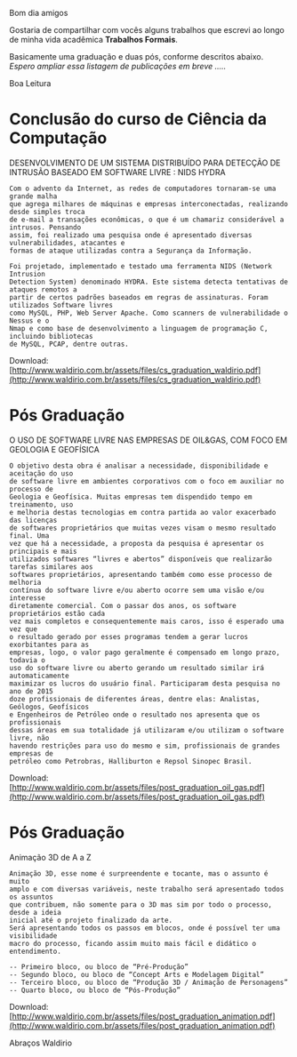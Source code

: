 Bom dia amigos

Gostaria de compartilhar com vocês alguns trabalhos que escrevi ao longo de minha vida acadêmica **Trabalhos Formais**.

Basicamente uma graduação e duas pós, conforme descritos abaixo. *Espero ampliar essa listagem de publicações em breve .....*

Boa Leitura

# Conclusão do curso de Ciência da Computação
DESENVOLVIMENTO DE UM SISTEMA DISTRIBUÍDO PARA DETECÇÃO DE INTRUSÃO BASEADO EM SOFTWARE LIVRE : NIDS HYDRA
```
Com o advento da Internet, as redes de computadores tornaram-se uma grande malha
que agrega milhares de máquinas e empresas interconectadas, realizando desde simples troca
de e-mail a transações econômicas, o que é um chamariz considerável a intrusos. Pensando
assim, foi realizado uma pesquisa onde é apresentado diversas vulnerabilidades, atacantes e
formas de ataque utilizadas contra a Segurança da Informação.

Foi projetado, implementado e testado uma ferramenta NIDS (Network Intrusion
Detection System) denominado HYDRA. Este sistema detecta tentativas de ataques remotos a
partir de certos padrões baseados em regras de assinaturas. Foram utilizados Software livres
como MySQL, PHP, Web Server Apache. Como scanners de vulnerabilidade o Nessus e o
Nmap e como base de desenvolvimento a linguagem de programação C, incluindo bibliotecas
de MySQL, PCAP, dentre outras.
```
Download: [http://www.waldirio.com.br/assets/files/cs_graduation_waldirio.pdf](http://www.waldirio.com.br/assets/files/cs_graduation_waldirio.pdf)



# Pós Graduação
O USO DE SOFTWARE LIVRE NAS EMPRESAS DE OIL&GAS, COM FOCO EM GEOLOGIA E GEOFÍSICA
```
O objetivo desta obra é analisar a necessidade, disponibilidade e aceitação do uso
de software livre em ambientes corporativos com o foco em auxiliar no processo de
Geologia e Geofísica. Muitas empresas tem dispendido tempo em treinamento, uso
e melhoria destas tecnologias em contra partida ao valor exacerbado das licenças
de softwares proprietários que muitas vezes visam o mesmo resultado final. Uma
vez que há a necessidade, a proposta da pesquisa é apresentar os principais e mais
utilizados softwares “livres e abertos” disponíveis que realizarão tarefas similares aos
softwares proprietários, apresentando também como esse processo de melhoria
contínua do software livre e/ou aberto ocorre sem uma visão e/ou interesse
diretamente comercial. Com o passar dos anos, os software proprietários estão cada
vez mais completos e consequentemente mais caros, isso é esperado uma vez que
o resultado gerado por esses programas tendem a gerar lucros exorbitantes para as
empresas, logo, o valor pago geralmente é compensado em longo prazo, todavia o
uso do software livre ou aberto gerando um resultado similar irá automaticamente
maximizar os lucros do usuário final. Participaram desta pesquisa no ano de 2015
doze profissionais de diferentes áreas, dentre elas: Analistas, Geólogos, Geofísicos
e Engenheiros de Petróleo onde o resultado nos apresenta que os profissionais
dessas áreas em sua totalidade já utilizaram e/ou utilizam o software livre, não
havendo restrições para uso do mesmo e sim, profissionais de grandes empresas de
petróleo como Petrobras, Halliburton e Repsol Sinopec Brasil.
```
Download: [http://www.waldirio.com.br/assets/files/post_graduation_oil_gas.pdf](http://www.waldirio.com.br/assets/files/post_graduation_oil_gas.pdf)


# Pós Graduação
Animação 3D de A a Z
```
Animação 3D, esse nome é surpreendente e tocante, mas o assunto é muito
amplo e com diversas variáveis, neste trabalho será apresentado todos os assuntos
que contribuem, não somente para o 3D mas sim por todo o processo, desde a ideia
inicial até o projeto finalizado da arte.
Será apresentando todos os passos em blocos, onde é possível ter uma visibilidade
macro do processo, ficando assim muito mais fácil e didático o entendimento.

-- Primeiro bloco, ou bloco de “Pré-Produção”
-- Segundo bloco, ou bloco de “Concept Arts e Modelagem Digital”
-- Terceiro bloco, ou bloco de “Produção 3D / Animação de Personagens”
-- Quarto bloco, ou bloco de “Pós-Produção”
```
Download: [http://www.waldirio.com.br/assets/files/post_graduation_animation.pdf](http://www.waldirio.com.br/assets/files/post_graduation_animation.pdf)



Abraços
Waldirio
